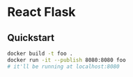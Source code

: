 # React Flask

## Quickstart

```sh
docker build -t foo .
docker run -it --publish 8080:8080 foo
# it'll be running at localhost:8080
```
